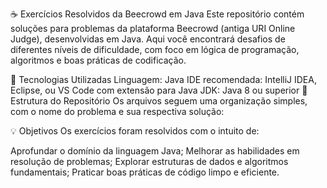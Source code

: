 ☕ Exercícios Resolvidos da Beecrowd em Java
Este repositório contém soluções para problemas da plataforma Beecrowd (antiga URI Online Judge), desenvolvidas em Java. Aqui você encontrará desafios de diferentes níveis de dificuldade, com foco em lógica de programação, algoritmos e boas práticas de codificação.

🚀 Tecnologias Utilizadas
Linguagem: Java
IDE recomendada: IntelliJ IDEA, Eclipse, ou VS Code com extensão para Java
JDK: Java 8 ou superior
📂 Estrutura do Repositório
Os arquivos seguem uma organização simples, com o nome do problema e sua respectiva solução:

💡 Objetivos
Os exercícios foram resolvidos com o intuito de:

Aprofundar o domínio da linguagem Java;
Melhorar as habilidades em resolução de problemas;
Explorar estruturas de dados e algoritmos fundamentais;
Praticar boas práticas de código limpo e eficiente.
